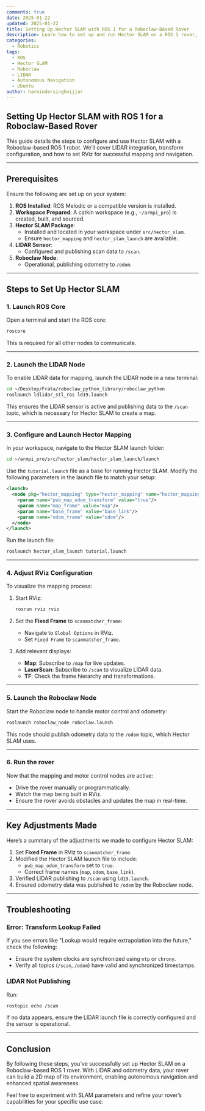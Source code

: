 ```yaml
---
comments: true
date: 2025-01-22
updated: 2025-01-22
title: Setting Up Hector SLAM with ROS 1 for a Roboclaw-Based Rover
description: Learn how to set up and run Hector SLAM on a ROS 1 rover, including configuring the Roboclaw node and LIDAR integration for mapping and navigation.
categories:
  - Robotics
tags:
  - ROS
  - Hector SLAM
  - Roboclaw
  - LIDAR
  - Autonomous Navigation
  - Ubuntu
author: harmindersinghnijjar
---
```


## Setting Up Hector SLAM with ROS 1 for a Roboclaw-Based Rover

This guide details the steps to configure and use Hector SLAM with a Roboclaw-based ROS 1 robot. We’ll cover LIDAR integration, transform configuration, and how to set RViz for successful mapping and navigation.

---

## Prerequisites

Ensure the following are set up on your system:

1. **ROS Installed**: ROS Melodic or a compatible version is installed.
2. **Workspace Prepared**: A catkin workspace (e.g., `~/armpi_pro`) is created, built, and sourced.
3. **Hector SLAM Package**:
   - Installed and located in your workspace under `src/hector_slam`.
   - Ensure `hector_mapping` and `hector_slam_launch` are available.
4. **LIDAR Sensor**:
   - Configured and publishing scan data to `/scan`.
5. **Roboclaw Node**:
   - Operational, publishing odometry to `/odom`.

---

## Steps to Set Up Hector SLAM

### 1. **Launch ROS Core**

Open a terminal and start the ROS core:

```bash
roscore
```

This is required for all other nodes to communicate.

---

### 2. **Launch the LIDAR Node**

To enable LIDAR data for mapping, launch the LIDAR node in a new terminal:

```bash
cd ~/Desktop/Frata/roboclaw_python_library/roboclaw_python
roslaunch ldlidar_stl_ros ld19.launch
```

This ensures the LIDAR sensor is active and publishing data to the `/scan` topic, which is necessary for Hector SLAM to create a map.

---

### 3. **Configure and Launch Hector Mapping**

In your workspace, navigate to the Hector SLAM launch folder:

```bash
cd ~/armpi_pro/src/hector_slam/hector_slam_launch/launch
```

Use the `tutorial.launch` file as a base for running Hector SLAM. Modify the following parameters in the launch file to match your setup:

```xml
<launch>
  <node pkg="hector_mapping" type="hector_mapping" name="hector_mapping" output="screen">
    <param name="pub_map_odom_transform" value="true"/>
    <param name="map_frame" value="map"/>
    <param name="base_frame" value="base_link"/>
    <param name="odom_frame" value="odom"/>
  </node>
</launch>
```

Run the launch file:

```bash
roslaunch hector_slam_launch tutorial.launch
```

---

### 4. **Adjust RViz Configuration**

To visualize the mapping process:

1. Start RViz:
   ```bash
   rosrun rviz rviz
   ```

2. Set the **Fixed Frame** to `scanmatcher_frame`:
   - Navigate to `Global Options` in RViz.
   - Set `Fixed Frame` to `scanmatcher_frame`.

3. Add relevant displays:
   - **Map**: Subscribe to `/map` for live updates.
   - **LaserScan**: Subscribe to `/scan` to visualize LIDAR data.
   - **TF**: Check the frame hierarchy and transformations.

---

### 5. **Launch the Roboclaw Node**

Start the Roboclaw node to handle motor control and odometry:

```bash
roslaunch roboclaw_node roboclaw.launch
```

This node should publish odometry data to the `/odom` topic, which Hector SLAM uses.

---

### 6. **Run the rover**

Now that the mapping and motor control nodes are active:

- Drive the rover manually or programmatically.
- Watch the map being built in RViz.
- Ensure the rover avoids obstacles and updates the map in real-time.

---

## Key Adjustments Made

Here’s a summary of the adjustments we made to configure Hector SLAM:

1. Set **Fixed Frame** in RViz to `scanmatcher_frame`.
2. Modified the Hector SLAM launch file to include:
   - `pub_map_odom_transform` set to `true`.
   - Correct frame names (`map`, `odom`, `base_link`).
3. Verified LIDAR publishing to `/scan` using `ld19.launch`.
4. Ensured odometry data was published to `/odom` by the Roboclaw node.

---

## Troubleshooting

### Error: Transform Lookup Failed
If you see errors like "Lookup would require extrapolation into the future," check the following:
- Ensure the system clocks are synchronized using `ntp` or `chrony`.
- Verify all topics (`/scan`, `/odom`) have valid and synchronized timestamps.

### LIDAR Not Publishing
Run:
```bash
rostopic echo /scan
```
If no data appears, ensure the LIDAR launch file is correctly configured and the sensor is operational.

---

## Conclusion

By following these steps, you’ve successfully set up Hector SLAM on a Roboclaw-based ROS 1 rover. With LIDAR and odometry data, your rover can build a 2D map of its environment, enabling autonomous navigation and enhanced spatial awareness.

Feel free to experiment with SLAM parameters and refine your rover’s capabilities for your specific use case.